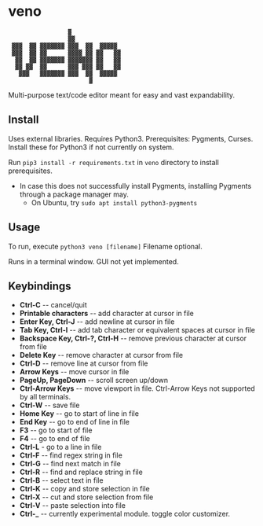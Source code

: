 # veno
```
                 ▓               
                 ▓▓              
 ▓▓▓  ▓▓ ▓▓▓▓▓▓▓ ▓▓▓  ▓▓  ▓▓▓▓▓ 
 ▓▓▓  ▓▓ ▓▓      ▓▓▓▓ ▓▓ ▓▓   ▓▓
  ▓▓  ▓▓ ▓▓▓▓▓▓▓ ▓▓▓▓▓▓▓ ▓▓   ▓▓
  ▓▓ ▓▓  ▓▓      ▓▓▓ ▓▓▓ ▓▓   ▓▓
   ▓▓▓   ▓▓▓▓▓▓▓ ▓▓▓  ▓▓  ▓▓▓▓▓ 
                       ▓         
```
Multi-purpose text/code editor meant for easy and vast expandability.

## Install

Uses external libraries. Requires Python3.
Prerequisites: Pygments, Curses. Install these for Python3 if not currently on system.

Run `pip3 install -r requirements.txt` in `veno` directory to install prerequisites.
 - In case this does not successfully install Pygments, installing Pygments through a package manager may.
   - On Ubuntu, try `sudo apt install python3-pygments`

## Usage

To run, execute `python3 veno [filename]` Filename optional. 

Runs in a terminal window. GUI not yet implemented.

## Keybindings

 - **Ctrl-C** -- cancel/quit
 - **Printable characters** -- add character at cursor in file
 - **Enter Key, Ctrl-J** -- add newline at cursor in file
 - **Tab Key, Ctrl-I** -- add tab character or equivalent spaces at cursor in file
 - **Backspace Key, Ctrl-?, Ctrl-H** -- remove previous character at cursor from file
 - **Delete Key** -- remove character at cursor from file
 - **Ctrl-D** -- remove line at cursor from file
 - **Arrow Keys** -- move cursor in file
 - **PageUp, PageDown** -- scroll screen up/down
 - **Ctrl-Arrow Keys** -- move viewport in file. Ctrl-Arrow Keys not supported by all terminals.
 - **Ctrl-W** -- save file
 - **Home Key** -- go to start of line in file
 - **End Key** -- go to end of line in file
 - **F3** -- go to start of file
 - **F4** -- go to end of file
 - **Ctrl-L** - go to a line in file
 - **Ctrl-F** -- find regex string in file
 - **Ctrl-G** -- find next match in file
 - **Ctrl-R** -- find and replace string in file
 - **Ctrl-B** -- select text in file
 - **Ctrl-K** -- copy and store selection in file
 - **Ctrl-X** -- cut and store selection from file
 - **Ctrl-V** -- paste selection into file
 - **Ctrl-_** -- currently experimental module. toggle color customizer.

